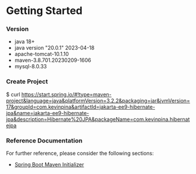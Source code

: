 # Getting Started

### Version
- java 18+ 
- java version "20.0.1" 2023-04-18
- apache-tomcat-10.1.10
- maven-3.8.701.20230209-1606
- mysql-8.0.33

### Create Project

$ curl https://start.spring.io/#!type=maven-project&language=java&platformVersion=3.2.2&packaging=jar&jvmVersion=17&groupId=com.kevinpina&artifactId=jakarta-ee9-hibernate-jpa&name=jakarta-ee9-hibernate-jpa&description=Hibernate%20JPA&packageName=com.kevinpina.hibernatejpa

### Reference Documentation
For further reference, please consider the following sections:

* [Spring Boot Maven Initializer](https://start.spring.io/)

